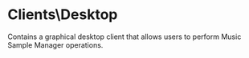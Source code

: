 # Clients\Desktop
 Contains a graphical desktop client that allows users to perform Music Sample Manager operations.